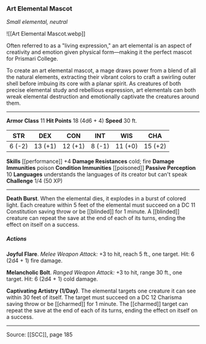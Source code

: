 ### Art Elemental Mascot
_Small elemental, neutral_

![[Art Elemental Mascot.webp]]

Often referred to as a "living expression," an art elemental is an aspect of creativity and emotion given physical form—making it the perfect mascot for Prismari College.

To create an art elemental mascot, a mage draws power from a blend of all the natural elements, extracting their vibrant colors to craft a swirling outer shell before imbuing its core with a planar spirit. As creatures of both precise elemental study and rebellious expression, art elementals can both wreak elemental destruction and emotionally captivate the creatures around them.




---

**Armor Class** 11
**Hit Points** 18 (4d6 + 4)
**Speed** 30 ft.

| STR     | DEX     | CON     | INT     | WIS     | CHA     |
|---------|---------|---------|---------|---------|---------|
| 6 (-2) | 13 (+1) | 12 (+1) | 8 (-1) | 11 (+0) | 15 (+2) |

**Skills** [[performance]] +4
**Damage Resistances** cold; fire
**Damage Immunities** poison
**Condition Immunities** [[poisoned]]
**Passive Perception** 10
**Languages** understands the languages of its creator but can't speak
**Challenge** 1/4 (50 XP)

---

**Death Burst**. When the elemental dies, it explodes in a burst of colored light. Each creature within 5 feet of the elemental must succeed on a DC 11 Constitution saving throw or be [[blinded]] for 1 minute. A [[blinded]] creature can repeat the save at the end of each of its turns, ending the effect on itself on a success.

##### Actions
**Joyful Flare**. _Melee Weapon Attack:_ +3 to hit, reach 5 ft., one target. Hit: 6 (2d4 + 1) fire damage.

**Melancholic Bolt**. _Ranged Weapon Attack:_ +3 to hit, range 30 ft., one target. Hit: 6 (2d4 + 1) cold damage.

**Captivating Artistry (1/Day)**. The elemental targets one creature it can see within 30 feet of itself. The target must succeed on a DC 12 Charisma saving throw or be [[charmed]] for 1 minute. The [[charmed]] target can repeat the save at the end of each of its turns, ending the effect on itself on a success.


---

Source: [[SCC]], page 185